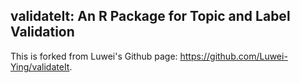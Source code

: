## validateIt: An R Package for Topic and Label Validation

This is forked from Luwei's Github page: https://github.com/Luwei-Ying/validateIt. 
